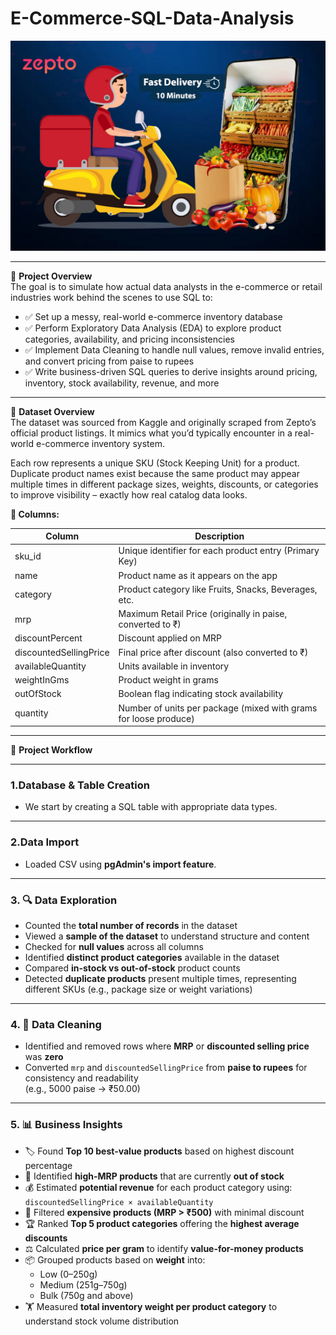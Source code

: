 # E-Commerce-SQL-Data-Analysis
![Banner](https://raw.githubusercontent.com/Prachibansal11/Zepto-SQL-Data-Analysis/a1de34c22ade16aaf7ea1d304ed9422990a2ff24/zepto-banner.jpg)

---
📌 **Project Overview**  
The goal is to simulate how actual data analysts in the e-commerce or retail industries work behind the scenes to use SQL to:

- ✅ Set up a messy, real-world e-commerce inventory database  
- ✅ Perform Exploratory Data Analysis (EDA) to explore product categories, availability, and pricing inconsistencies  
- ✅ Implement Data Cleaning to handle null values, remove invalid entries, and convert pricing from paise to rupees  
- ✅ Write business-driven SQL queries to derive insights around pricing, inventory, stock availability, revenue, and more  

---

📁 **Dataset Overview**  
The dataset was sourced from Kaggle and originally scraped from Zepto’s official product listings. It mimics what you’d typically encounter in a real-world e-commerce inventory system.

Each row represents a unique SKU (Stock Keeping Unit) for a product. Duplicate product names exist because the same product may appear multiple times in different package sizes, weights, discounts, or categories to improve visibility – exactly how real catalog data looks.

**🧾 Columns:**

| Column               | Description                                                 |
|----------------------|-------------------------------------------------------------|
| sku_id               | Unique identifier for each product entry (Primary Key)      |
| name                 | Product name as it appears on the app                        |
| category             | Product category like Fruits, Snacks, Beverages, etc.       |
| mrp                  | Maximum Retail Price (originally in paise, converted to ₹)  |
| discountPercent      | Discount applied on MRP                                      |
| discountedSellingPrice| Final price after discount (also converted to ₹)            |
| availableQuantity    | Units available in inventory                                 |
| weightInGms          | Product weight in grams                                      |
| outOfStock           | Boolean flag indicating stock availability                   |
| quantity             | Number of units per package (mixed with grams for loose produce) |

---

🔧 **Project Workflow**

---
### 1.Database & Table Creation  
- We start by creating a SQL table with appropriate data types.
---

### 2.Data Import
- Loaded CSV using **pgAdmin's import feature**.  
---

### 3. 🔍 Data Exploration  
- Counted the **total number of records** in the dataset  
- Viewed a **sample of the dataset** to understand structure and content  
- Checked for **null values** across all columns  
- Identified **distinct product categories** available in the dataset  
- Compared **in-stock vs out-of-stock** product counts  
- Detected **duplicate products** present multiple times, representing different SKUs (e.g., package size or weight variations)

---

### 4. 🧹 Data Cleaning  
- Identified and removed rows where **MRP** or **discounted selling price** was **zero**  
- Converted `mrp` and `discountedSellingPrice` from **paise to rupees** for consistency and readability  
  (e.g., 5000 paise → ₹50.00)

---

### 5. 📊 Business Insights  
- 🏷️ Found **Top 10 best-value products** based on highest discount percentage  
- 🚫 Identified **high-MRP products** that are currently **out of stock**  
- 💰 Estimated **potential revenue** for each product category using:  
  `discountedSellingPrice × availableQuantity`  
- 🧃 Filtered **expensive products (MRP > ₹500)** with minimal discount  
- 🏆 Ranked **Top 5 product categories** offering the **highest average discounts**  
- ⚖️ Calculated **price per gram** to identify **value-for-money products**  
- 📦 Grouped products based on **weight** into:  
  - Low (0–250g)  
  - Medium (251g–750g)  
  - Bulk (750g and above)  
- 🏋️ Measured **total inventory weight per product category** to understand stock volume distribution
